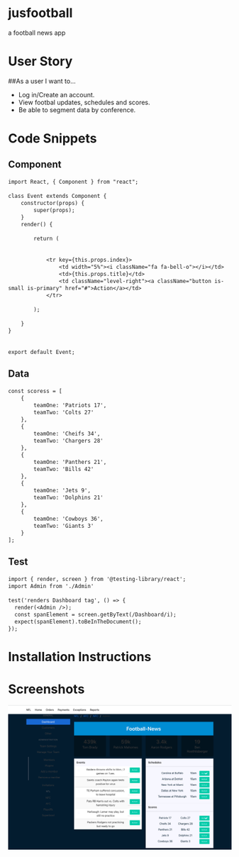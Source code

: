# jusfootball

a football news app

# User Story

##As a user I want to...
- Log in/Create an account.
- View footbal updates, schedules and scores.
- Be able to segment data by conference.

# Code Snippets
## Component

```
import React, { Component } from "react";

class Event extends Component {
    constructor(props) {
        super(props);
    }
    render() {

        return (


            <tr key={this.props.index}>
                <td width="5%"><i className="fa fa-bell-o"></i></td>
                <td>{this.props.title}</td>
                <td className="level-right"><a className="button is-small is-primary" href="#">Action</a></td>
            </tr>

        );

    }
}


export default Event;
```

## Data
```
const scoress = [
    {
        teamOne: 'Patriots 17',
        teamTwo: 'Colts 27'
    },
    {
        teamOne: 'Cheifs 34',
        teamTwo: 'Chargers 28'
    },
    {
        teamOne: 'Panthers 21',
        teamTwo: 'Bills 42'
    },
    {
        teamOne: 'Jets 9',
        teamTwo: 'Dolphins 21'
    },
    {
        teamOne: 'Cowboys 36',
        teamTwo: 'Giants 3'
    }
];
```

## Test
```
import { render, screen } from '@testing-library/react';
import Admin from './Admin'

test('renders Dashboard tag', () => {
  render(<Admin />);
  const spanElement = screen.getByText(/Dashboard/i);
  expect(spanElement).toBeInTheDocument();
});
```
# Installation Instructions

# Screenshots

![Modules](./img/jusfootball.png)